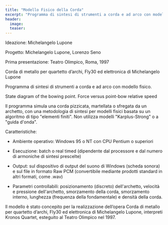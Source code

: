 ```yaml
---
title: "Modello Fisico della Corda"
excerpt: "Programma di sintesi di strumenti a corda e ad arco con modello fisico."
header:
  image:
  teaser:
---
```



Ideazione: Michelangelo Lupone

Progetto: Michelangelo Lupone, Lorenzo Seno

Prima presentazione: Teatro Olimpico, Roma, 1997

Corda di metallo per quartetto d’archi, Fly30 ed elettronica di Michelangelo Lupone

Programma di sintesi di strumenti a corda e ad arco con modello fisico.

State diagram of the bowing point. Force versus point-bow relative speed

Il programma simula una corda pizzicata, martellata o sfregata da un archetto, con una metodologia di sintesi per modelli fisici basata su un algoritmo di tipo "elementi finiti". Non utilizza modelli "Karplus-Strong" o a "guida d'onda".

Caratteristiche:

- Ambiente operativo: Windows 95 o NT con CPU Pentium o superiori

- Esecuzione: batch o real timed (dipendente dal processore e dal numero di armoniche di sintesi prescelte)

- Output: sul dispositivo di output del suono di Windows (scheda sonora) e sul file in formato Raw PCM (convertibile mediante prodotti standard in altri formati, come .wav)

- Parametri controllabili: posizionamento (discreto) dell'archetto, velocità e pressione dell'archetto, smorzamento della corda, smorzamento interno, lunghezza (frequenza della fondamentale) e densità della corda.

Il modello è stato concepito per la realizzazione dell’opera Corda di metallo per quartetto d’archi, Fly30 ed elettronica di Michelangelo Lupone, interpreti Kronos Quartet, esteguito al Teatro Olimpico nel 1997.
